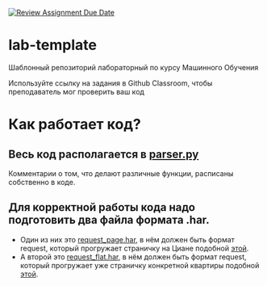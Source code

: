 [![Review Assignment Due Date](https://classroom.github.com/assets/deadline-readme-button-24ddc0f5d75046c5622901739e7c5dd533143b0c8e959d652212380cedb1ea36.svg)](https://classroom.github.com/a/qDJFQXSE)
# lab-template

Шаблонный репозиторий лабораторный по курсу Машинного Обучения

Используйте ссылку на задания в Github Classroom, чтобы преподаватель мог проверить ваш код

# Как работает код?

## Весь код располагается в [parser.py](https://github.com/itmo-ml-lab-ML-course/parser-Ultimatereo/blob/main/cian_parser/parser.py)
Комментарии о том, что делают различные функции, расписаны собственно в коде.
## Для корректной работы кода надо подготовить два файла формата .har.
- Один из них это [request_page.har](https://github.com/itmo-ml-lab-ML-course/parser-Ultimatereo/blob/main/cian_parser/assets/request_page.har), в нём должен быть формат request, который прогружает страничку на Циане подобной [этой](https://spb.cian.ru/cat.php?deal_type=sale&engine_version=2&object_type%5B0%5D=2&offer_type=flat&p=3&region=2). 
- А второй это [request_flat.har](https://github.com/itmo-ml-lab-ML-course/parser-Ultimatereo/blob/main/cian_parser/assets/request_flat.har), в нём должен быть формат request, который прогружает уже страничку конкретной квартиры подобной [этой](https://spb.cian.ru/sale/flat/293601226/).

